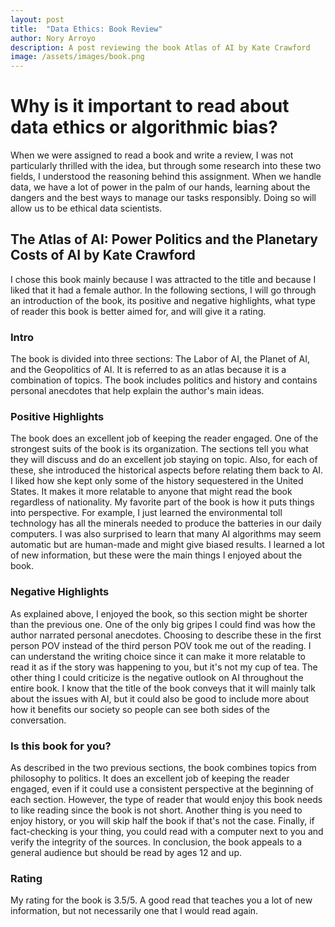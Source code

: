 ```yaml
---
layout: post
title:  "Data Ethics: Book Review"
author: Nory Arroyo
description: A post reviewing the book Atlas of AI by Kate Crawford
image: /assets/images/book.png
---
```


# Why is it important to read about data ethics or algorithmic bias? 

When we were assigned to read a book and write a review, I was not particularly thrilled with the idea, but through some research into these two fields, I understood the reasoning behind this assignment. When we handle data, we have a lot of power in the palm of our hands, learning about the dangers and the best ways to manage our tasks responsibly. Doing so will allow us to be ethical data scientists.

## The Atlas of AI: Power Politics and the Planetary Costs of AI by Kate Crawford

I chose this book mainly because I was attracted to the title and because I liked that it had a female author. In the following sections, I will go through an introduction of the book, its positive and negative highlights, what type of reader this book is better aimed for, and will give it a rating. 

### Intro 

The book is divided into three sections: The Labor of AI, the Planet of AI, and the Geopolitics of AI. It is referred to as an atlas because it is a combination of topics. The book includes politics and history and contains personal anecdotes that help explain the author's main ideas. 

### Positive Highlights 

The book does an excellent job of keeping the reader engaged. One of the strongest suits of the book is its organization. The sections tell you what they will discuss and do an excellent job staying on topic. Also, for each of these, she introduced the historical aspects before relating them back to AI. I liked how she kept only some of the history sequestered in the United States. It makes it more relatable to anyone that might read the book regardless of nationality. My favorite part of the book is how it puts things into perspective. For example, I just learned the environmental toll technology has all the minerals needed to produce the batteries in our daily computers. I was also surprised to learn that many AI algorithms may seem automatic but are human-made and might give biased results. I learned a lot of new information, but these were the main things I enjoyed about the book. 

### Negative Highlights 

As explained above, I enjoyed the book, so this section might be shorter than the previous one. One of the only big gripes I could find was how the author narrated personal anecdotes. Choosing to describe these in the first person POV instead of the third person POV took me out of the reading. I can understand the writing choice since it can make it more relatable to read it as if the story was happening to you, but it's not my cup of tea. The other thing I could criticize is the negative outlook on AI throughout the entire book. I know that the title of the book conveys that it will mainly talk about the issues with AI, but it could also be good to include more about how it benefits our society so people can see both sides of the conversation. 

### Is this book for you? 

As described in the two previous sections, the book combines topics from philosophy to politics. It does an excellent job of keeping the reader engaged, even if it could use a consistent perspective at the beginning of each section. However, the type of reader that would enjoy this book needs to like reading since the book is not short. Another thing is you need to enjoy history, or you will skip half the book if that's not the case. Finally, if fact-checking is your thing, you could read with a computer next to you and verify the integrity of the sources. In conclusion, the book appeals to a general audience but should be read by ages 12 and up.  

### Rating 

My rating for the book is 3.5/5. A good read that teaches you a lot of new information, but not necessarily one that I would read again. 



